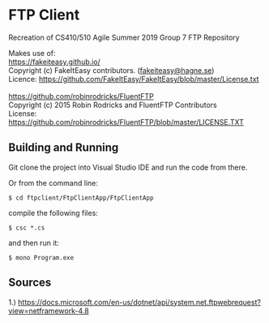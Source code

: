 # FTP Client

Recreation of CS410/510 Agile Summer 2019 Group 7 FTP Repository

Makes use of:<br>
https://fakeiteasy.github.io/<br>
Copyright (c) FakeItEasy contributors. (fakeiteasy@hagne.se)<br>
Licence: https://github.com/FakeItEasy/FakeItEasy/blob/master/License.txt<br><br>
https://github.com/robinrodricks/FluentFTP<br>
Copyright (c) 2015 Robin Rodricks and FluentFTP Contributors<br>
License: https://github.com/robinrodricks/FluentFTP/blob/master/LICENSE.TXT

## Building and Running

Git clone the project into Visual Studio IDE and 
run the code from there. 


Or from the command line:

```
$ cd ftpclient/FtpClientApp/FtpClientApp
```

 compile the following files:

```
$ csc *.cs
```

and then run it:

```
$ mono Program.exe
```

## Sources

1.) https://docs.microsoft.com/en-us/dotnet/api/system.net.ftpwebrequest?view=netframework-4.8 
